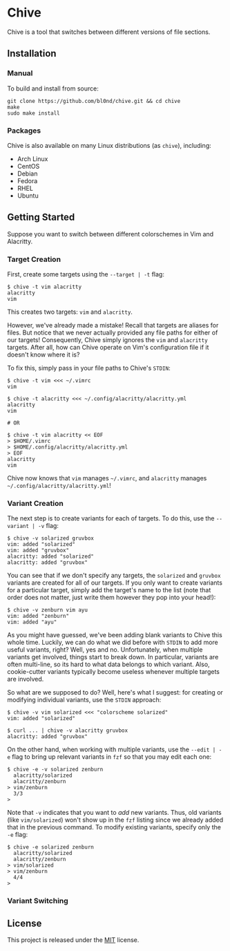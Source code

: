 # Chive

Chive is a tool that switches between different versions of file sections.

<!--of **targets**: a variant is a file section (e.g., `colorscheme-->
<!--gruvbox`, `PS=❯ `); a target is an alias for a file (e.g., `vim`, `bash`).-->

<!--## Motivation-->

<!--Traditionally, you'd more or less maintain entire copies of both files and-->
<!--switch between the copies manually. However,-->

<!--* The differences between copies are typically small compared to the rest of-->
  <!--the file, making this approach quite wasteful.-->

<!--* You have to switch copies for each file manually. That is, you have to do-->
  <!--something like `cp vim-gruvbox ~/.vimrc && cp bash-pure ~/.bashrc`).-->

<!--Most other solutions typically use a version control system such as Git,-->
<!--tracking different versions of files as branches or commits. However,-->

<!--* This often requires turning `$HOME` or other directories into a Git repository.-->

<!--* If you track changes unrelated to color schemes and prompts, maintaining and-->
  <!--switching between different versions becomes a lot harder. And even if you-->
  <!--don't, you'd have to manually exclude the unrelated changes on every-->
  <!--staging/commit.-->

<!--* It's much too complex for what we're trying to do. You shouldn't need to know-->
  <!--how commits or branches work just to switch color schemes.-->

<!--Finally, we have programs such as [mondo]() and [pywal](), which more or less-->
<!--use special template files to replace sections of a file. However,-->

<!--* They typically require modifications to the original file.-->

<!--* They're quite limited in scope (e.g., `mondo` and `pywal` are geared towards-->
  <!--colors).-->

<!--And so here we are.-->

## Installation

### Manual

To build and install from source:

```
git clone https://github.com/bl0nd/chive.git && cd chive
make
sudo make install
```

### Packages

Chive is also available on many Linux distributions (as `chive`), including:

* Arch Linux
* CentOS
* Debian
* Fedora
* RHEL
* Ubuntu

## Getting Started

Suppose you want to switch between different colorschemes in Vim and Alacritty.

### Target Creation

First, create some targets using the `--target | -t` flag:

```console
$ chive -t vim alacritty
alacritty
vim
```

This creates two targets: `vim` and `alacritty`.

However, we've already made a mistake! Recall that targets are aliases for
files. But notice that we never actually provided any file paths for either of
our targets! Consequently, Chive simply ignores the `vim` and `alacritty`
targets. After all, how can Chive operate on Vim's configuration file if it
doesn't know where it is?

To fix this, simply pass in your file paths to Chive's `STDIN`:

```console
$ chive -t vim <<< ~/.vimrc
vim

$ chive -t alacritty <<< ~/.config/alacritty/alacritty.yml
alacritty
vim

# OR

$ chive -t vim alacritty << EOF
> $HOME/.vimrc
> $HOME/.config/alacritty/alacritty.yml
> EOF
alacritty
vim
```

Chive now knows that `vim` manages `~/.vimrc`, and `alacritty` manages
`~/.config/alacritty/alacritty.yml`!

<!--* To have shell expansion and substitution in here strings, don't quote the string.-->

<!--* Here docs don't expand `~`, so be sure to use `$HOME` instead.-->

### Variant Creation

The next step is to create variants for each of targets. To do this, use the
`--variant | -v` flag:

```console
$ chive -v solarized gruvbox
vim: added "solarized"
vim: added "gruvbox"
alacritty: added "solarized"
alacritty: added "gruvbox"
```

You can see that if we don't specify any targets, the `solarized` and `gruvbox`
variants are created for all of our targets. If you only want to create
variants for a particular target, simply add the target's name to the list
(note that order does not matter, just write them however they pop into your
head!):

```console
$ chive -v zenburn vim ayu
vim: added "zenburn"
vim: added "ayu"
```

As you might have guessed, we've been adding blank variants to Chive this whole
time. Luckily, we can do what we did before with `STDIN` to add more useful
variants, right?  Well, yes and no. Unfortunately, when multiple variants get
involved, things start to break down. In particular, variants are often multi-line,
so its hard to what data belongs to which variant. Also, cookie-cutter variants typically
become useless whenever multiple targets are involved.

So what are we supposed to do? Well, here's what I suggest: for creating or
modifying individual variants, use the `STDIN` approach:

```console
$ chive -v vim solarized <<< "colorscheme solarized"
vim: added "solarized"

$ curl ... | chive -v alacritty gruvbox
alacritty: added "gruvbox"
```

On the other hand, when working with multiple variants, use the `--edit | -e`
flag to bring up relevant variants in `fzf` so that you may edit each one:

<!--TODO: Use GIF here-->

```console
$ chive -e -v solarized zenburn
  alacritty/solarized
  alacritty/zenburn
> vim/zenburn
  3/3
>
  ```

Note that `-v` indicates that you want to *add* new variants. Thus, old
variants (like `vim/solarized`) won't show up in the `fzf` listing since we
already added that in the previous command. To modify existing variants,
specify only the `-e` flag:

```console
$ chive -e solarized zenburn
  alacritty/solarized
  alacritty/zenburn
> vim/solarized
> vim/zenburn
  4/4
>
  ```


### Variant Switching

<!--### Rules-->

<!--#### Naming-->
<!--* Target and template names may consist of letters, numbers, `-`, and `_`.-->
<!--* Target and template names may start with a letter or number.-->
<!--* Target and template names must be unique across target and template namespaces-->

<!--#### Variants-->
<!--In order to switch variants without requiring additional information in the-->
<!--original target file, Chive needs some help. In particular, Chive needs to-->
<!--somehow know where in the target to begin deleting and adding text/data.-->

<!--To do this, Chive searches all the variants for a particular target to see if-->
<!--any of them has an exact match against the target file. If there is, then Chive-->
<!--can determine on its own where it needs to start and how much work it needs to-->
<!--do. If none of the variants have a match against the target, then Chive cannot-->
<!--do anything.-->

<!--Consequently, it is very important that you do not modify sections managed by-->
<!--Chive and that your initial variant matches what you have in the target file-->
<!--exactly, otherwise Chive won't know where to start!-->

## License
This project is released under the [MIT](LICENSE) license.
